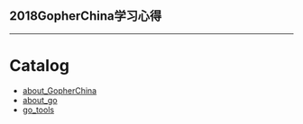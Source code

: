 2018GopherChina学习心得
---

---

# Catalog

* [about\_GopherChina](https://zdfeng.github.io/about_go/GopherChinaIntroduction.html#1)
* [about\_go](notice.md)
* [go\_tools](https://zdfeng.github.io/about_go/GopherChinaGoTools.htm#1)
